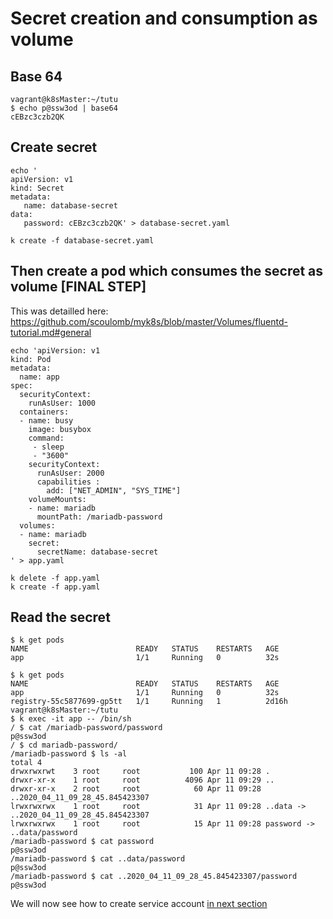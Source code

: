 # Secret creation and consumption as volume

## Base 64

````
vagrant@k8sMaster:~/tutu
$ echo p@ssw3od | base64
cEBzc3czb2QK

````

## Create secret

````
echo '
apiVersion: v1
kind: Secret
metadata:
   name: database-secret
data:
   password: cEBzc3czb2QK' > database-secret.yaml

k create -f database-secret.yaml
````

## Then create a pod which consumes the secret as volume [FINAL STEP]

This was detailled here: https://github.com/scoulomb/myk8s/blob/master/Volumes/fluentd-tutorial.md#general


````
echo 'apiVersion: v1
kind: Pod
metadata:
  name: app
spec:
  securityContext:
    runAsUser: 1000
  containers:
  - name: busy
    image: busybox
    command:
     - sleep
     - "3600"
    securityContext:
      runAsUser: 2000
      capabilities :
        add: ["NET_ADMIN", "SYS_TIME"]
    volumeMounts:
    - name: mariadb
      mountPath: /mariadb-password
  volumes:
  - name: mariadb
    secret:
      secretName: database-secret
' > app.yaml

k delete -f app.yaml
k create -f app.yaml
````

## Read the secret

````
$ k get pods
NAME                        READY   STATUS    RESTARTS   AGE
app                         1/1     Running   0          32s

$ k get pods
NAME                        READY   STATUS    RESTARTS   AGE
app                         1/1     Running   0          32s
registry-55c5877699-gp5tt   1/1     Running   1          2d16h
vagrant@k8sMaster:~/tutu
$ k exec -it app -- /bin/sh
/ $ cat /mariadb-password/password
p@ssw3od
/ $ cd mariadb-password/
/mariadb-password $ ls -al
total 4
drwxrwxrwt    3 root     root           100 Apr 11 09:28 .
drwxr-xr-x    1 root     root          4096 Apr 11 09:29 ..
drwxr-xr-x    2 root     root            60 Apr 11 09:28 ..2020_04_11_09_28_45.845423307
lrwxrwxrwx    1 root     root            31 Apr 11 09:28 ..data -> ..2020_04_11_09_28_45.845423307
lrwxrwxrwx    1 root     root            15 Apr 11 09:28 password -> ..data/password
/mariadb-password $ cat password
p@ssw3od
/mariadb-password $ cat ..data/password
p@ssw3od
/mariadb-password $ cat ..2020_04_11_09_28_45.845423307/password
p@ssw3od
````


We will now see how to create service account [in next section](./2-service-account.md)